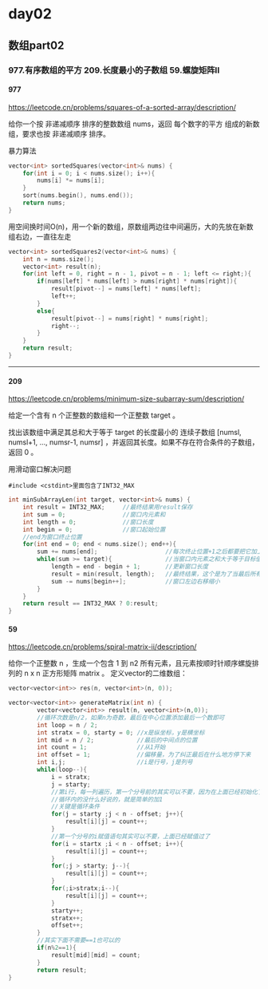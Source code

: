 # day02
## 数组part02
### 977.有序数组的平方 209.长度最小的子数组 59.螺旋矩阵II
#### 977
https://leetcode.cn/problems/squares-of-a-sorted-array/description/

给你一个按 非递减顺序 排序的整数数组 nums，返回 每个数字的平方 组成的新数组，要求也按 非递减顺序 排序。

暴力算法
```c++
vector<int> sortedSquares(vector<int>& nums) {
    for(int i = 0; i < nums.size(); i++){
        nums[i] *= nums[i];
    }
    sort(nums.begin(), nums.end());
    return nums;
}
```
用空间换时间O(n)，用一个新的数组，原数组两边往中间遍历，大的先放在新数组右边，一直往左走
```c++
vector<int> sortedSquares2(vector<int>& nums) {
    int n = nums.size();
    vector<int> result(n);
    for(int left = 0, right = n - 1, pivot = n - 1; left <= right;){    //这里要等于号不能只小于
        if(nums[left] * nums[left] > nums[right] * nums[right]){
            result[pivot--] = nums[left] * nums[left];
            left++;
        }
        else{
            result[pivot--] = nums[right] * nums[right];
            right--;
        }
    }
    return result;
}
```
------
#### 209
https://leetcode.cn/problems/minimum-size-subarray-sum/description/

给定一个含有 n 个正整数的数组和一个正整数 target 。

找出该数组中满足其总和大于等于 target 的长度最小的 连续子数组 [numsl, numsl+1, ..., numsr-1, numsr] ，并返回其长度。如果不存在符合条件的子数组，返回 0 。

用滑动窗口解决问题
```
#include <cstdint>里面包含了INT32_MAX
```
```c++
int minSubArrayLen(int target, vector<int>& nums) {
    int result = INT32_MAX;     //最终结果用result保存
    int sum = 0;                //窗口内元素和
    int length = 0;             //窗口长度
    int begin = 0;              //窗口起始位置
    //end为窗口终止位置
    for(int end = 0; end < nums.size(); end++){
        sum += nums[end];                   //每次终止位置+1之后都要把它加上
        while(sum >= target){               //当窗口内元素之和大于等于目标值
            length = end - begin + 1;       //更新窗口长度
            result = min(result, length);   //最终结果，这个是为了当最后所有数加起来不满足条件设置的
            sum -= nums[begin++];           //窗口左边右移缩小
        }
    }
    return result == INT32_MAX ? 0:result;
}
```

#### 59
https://leetcode.cn/problems/spiral-matrix-ii/description/

给你一个正整数 n ，生成一个包含 1 到 n2 所有元素，且元素按顺时针顺序螺旋排列的 n x n 正方形矩阵 matrix 。
定义vector的二维数组：
```c++
vector<vector<int>> res(n, vector<int>(n, 0));
```
```c++
vector<vector<int>> generateMatrix(int n) {
        vector<vector<int>> result(n, vector<int>(n,0));
        //循环次数是n/2，如果n为奇数，最后在中心位置添加最后一个数即可
        int loop = n / 2;
        int stratx = 0, starty = 0; //x是纵坐标，y是横坐标
        int mid = n / 2;            //最后的中间点的位置
        int count = 1;              //从1开始
        int offset = 1;             //偏移量，为了纠正最后在什么地方停下来
        int i,j;                    //i是行号，j是列号
        while(loop--){
            i = stratx;
            j = starty;
            //第i行，每一列遍历，第一个分号前的其实可以不要，因为在上面已经初始化了，但是这样看的更清楚
            //循环内的没什么好说的，就是简单的加1
            //关键是循环条件
            for(j = starty ;j < n - offset; j++){
                result[i][j] = count++;
            }
            //第一个分号的i赋值语句其实可以不要，上面已经赋值过了
            for(i = startx ;i < n - offset; i++){
                result[i][j] = count++;
            }
            for(;j > starty; j--){
                result[i][j] = count++;
            }
            for(;i>stratx;i--){
                result[i][j] = count++;
            }
            starty++;
            stratx++;
            offset++;
        }
        //其实下面不需要==1也可以的
        if(n%2==1){
            result[mid][mid] = count;
        }
        return result;
}
```
